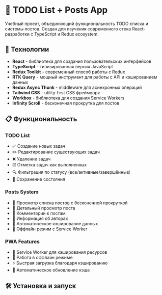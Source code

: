 # 📝 TODO List + Posts App

Учебный проект, объединяющий функциональность TODO списка и системы постов. Создан для изучения современного стека React-разработки с TypeScript и Redux ecosystem.

## 🚀 Технологии

- **React** - библиотека для создания пользовательских интерфейсов
- **TypeScript** - типизированная версия JavaScript
- **Redux Toolkit** - современный способ работы с Redux
- **RTK Query** - мощный инструмент для работы с API и кэшированием данных
- **Redux Async Thunk** - middleware для асинхронных операций
- **Tailwind CSS** - utility-first CSS фреймворк
- **Workbox** - библиотека для создания Service Workers
- **Infinity Scroll** - бесконечная прокрутка для постов

## 📋 Функциональность

### TODO List
- ✅ Создание новых задач
- ✏️ Редактирование существующих задач
- ❌ Удаление задач
- ☑️ Отметка задач как выполненных
- 🔍 Фильтрация по статусу (все/активные/завершённые)
- 💾 Сохранение состояния

### Posts System
- 📝 Просмотр списка постов с бесконечной прокруткой
- 👀 Детальный просмотр поста
- 💬 Комментарии к постам
- 👤 Информация об авторах
- 🔄 Автоматическое кэширование данных
- 📱 Оффлайн режим с Service Worker

### PWA Features
- 📲 Service Worker для кэширования ресурсов
- 🔌 Работа в оффлайн режиме
- ⚡ Быстрая загрузка благодаря кэшированию
- 🔄 Автоматическое обновление кэша

## 🛠️ Установка и запуск

```bash
